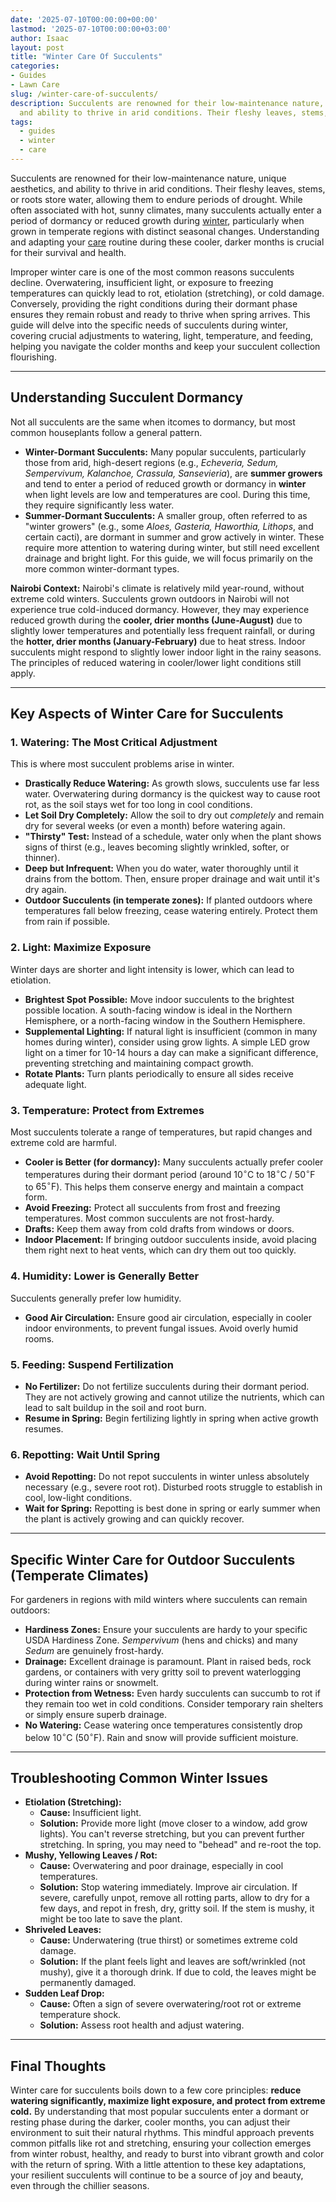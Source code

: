 ```yaml
---
date: '2025-07-10T00:00:00+00:00'
lastmod: '2025-07-10T00:00:00+03:00'
author: Isaac
layout: post
title: "Winter Care Of Succulents"
categories:
- Guides
- Lawn Care
slug: /winter-care-of-succulents/
description: Succulents are renowned for their low-maintenance nature, unique aesthetics,
  and ability to thrive in arid conditions. Their fleshy leaves, stems, or roots...
tags: 
  - guides
  - winter
  - care
---
```

Succulents are renowned for their low-maintenance nature, unique aesthetics, and ability to thrive in arid conditions. Their fleshy leaves, stems, or roots store water, allowing them to endure periods of drought. While often associated with hot, sunny climates, many succulents actually enter a period of dormancy or reduced growth during [winter](/posts/10-winter-landscaping-ideas-to-spruce-up-your-outdoor-space/), particularly when grown in temperate regions with distinct seasonal changes. Understanding and adapting your [care](/posts/lawn-care-companies/) routine during these cooler, darker months is crucial for their survival and health.

Improper winter care is one of the most common reasons succulents decline. Overwatering, insufficient light, or exposure to freezing temperatures can quickly lead to rot, etiolation (stretching), or cold damage. Conversely, providing the right conditions during their dormant phase ensures they remain robust and ready to thrive when spring arrives. This guide will delve into the specific needs of succulents during winter, covering crucial adjustments to watering, light, temperature, and feeding, helping you navigate the colder months and keep your succulent collection flourishing.

---

## Understanding Succulent Dormancy

Not all succulents are the same when itcomes to dormancy, but most common houseplants follow a general pattern.

* **Winter-Dormant Succulents:** Many popular succulents, particularly those from arid, high-desert regions (e.g., *Echeveria, Sedum, Sempervivum, Kalanchoe, Crassula, Sansevieria*), are **summer growers** and tend to enter a period of reduced growth or dormancy in **winter** when light levels are low and temperatures are cool. During this time, they require significantly less water.
* **Summer-Dormant Succulents:** A smaller group, often referred to as "winter growers" (e.g., some *Aloes, Gasteria, Haworthia, Lithops*, and certain cacti), are dormant in summer and grow actively in winter. These require more attention to watering during winter, but still need excellent drainage and bright light. For this guide, we will focus primarily on the more common winter-dormant types.

**Nairobi Context:** Nairobi's climate is relatively mild year-round, without extreme cold winters. Succulents grown outdoors in Nairobi will not experience true cold-induced dormancy. However, they may experience reduced growth during the **cooler, drier months (June-August)** due to slightly lower temperatures and potentially less frequent rainfall, or during the **hotter, drier months (January-February)** due to heat stress. Indoor succulents might respond to slightly lower indoor light in the rainy seasons. The principles of reduced watering in cooler/lower light conditions still apply.

---

## Key Aspects of Winter Care for Succulents

### 1. Watering: The Most Critical Adjustment

This is where most succulent problems arise in winter.

* **Drastically Reduce Watering:** As growth slows, succulents use far less water. Overwatering during dormancy is the quickest way to cause root rot, as the soil stays wet for too long in cool conditions.
* **Let Soil Dry Completely:** Allow the soil to dry out *completely* and remain dry for several weeks (or even a month) before watering again.
* **"Thirsty" Test:** Instead of a schedule, water only when the plant shows signs of thirst (e.g., leaves becoming slightly wrinkled, softer, or thinner).
* **Deep but Infrequent:** When you do water, water thoroughly until it drains from the bottom. Then, ensure proper drainage and wait until it's dry again.
* **Outdoor Succulents (in temperate zones):** If planted outdoors where temperatures fall below freezing, cease watering entirely. Protect them from rain if possible.

### 2. Light: Maximize Exposure

Winter days are shorter and light intensity is lower, which can lead to etiolation.

* **Brightest Spot Possible:** Move indoor succulents to the brightest possible location. A south-facing window is ideal in the Northern Hemisphere, or a north-facing window in the Southern Hemisphere.
* **Supplemental Lighting:** If natural light is insufficient (common in many homes during winter), consider using grow lights. A simple LED grow light on a timer for 10-14 hours a day can make a significant difference, preventing stretching and maintaining compact growth.
* **Rotate Plants:** Turn plants periodically to ensure all sides receive adequate light.

### 3. Temperature: Protect from Extremes

Most succulents tolerate a range of temperatures, but rapid changes and extreme cold are harmful.

* **Cooler is Better (for dormancy):** Many succulents actually prefer cooler temperatures during their dormant period (around $10^\circ \text{C}$ to $18^\circ \text{C}$ / $50^\circ \text{F}$ to $65^\circ \text{F}$). This helps them conserve energy and maintain a compact form.
* **Avoid Freezing:** Protect all succulents from frost and freezing temperatures. Most common succulents are not frost-hardy.
* **Drafts:** Keep them away from cold drafts from windows or doors.
* **Indoor Placement:** If bringing outdoor succulents inside, avoid placing them right next to heat vents, which can dry them out too quickly.

### 4. Humidity: Lower is Generally Better

Succulents generally prefer low humidity.

* **Good Air Circulation:** Ensure good air circulation, especially in cooler indoor environments, to prevent fungal issues. Avoid overly humid rooms.

### 5. Feeding: Suspend Fertilization

* **No Fertilizer:** Do not fertilize succulents during their dormant period. They are not actively growing and cannot utilize the nutrients, which can lead to salt buildup in the soil and root burn.
* **Resume in Spring:** Begin fertilizing lightly in spring when active growth resumes.

### 6. Repotting: Wait Until Spring

* **Avoid Repotting:** Do not repot succulents in winter unless absolutely necessary (e.g., severe root rot). Disturbed roots struggle to establish in cool, low-light conditions.
* **Wait for Spring:** Repotting is best done in spring or early summer when the plant is actively growing and can quickly recover.

---

## Specific Winter Care for Outdoor Succulents (Temperate Climates)

For gardeners in regions with mild winters where succulents can remain outdoors:

* **Hardiness Zones:** Ensure your succulents are hardy to your specific USDA Hardiness Zone. *Sempervivum* (hens and chicks) and many *Sedum* are genuinely frost-hardy.
* **Drainage:** Excellent drainage is paramount. Plant in raised beds, rock gardens, or containers with very gritty soil to prevent waterlogging during winter rains or snowmelt.
* **Protection from Wetness:** Even hardy succulents can succumb to rot if they remain too wet in cold conditions. Consider temporary rain shelters or simply ensure superb drainage.
* **No Watering:** Cease watering once temperatures consistently drop below $10^\circ \text{C}$ ($50^\circ \text{F}$). Rain and snow will provide sufficient moisture.

---

## Troubleshooting Common Winter Issues

* **Etiolation (Stretching):**
    * **Cause:** Insufficient light.
    * **Solution:** Provide more light (move closer to a window, add grow lights). You can't reverse stretching, but you can prevent further stretching. In spring, you may need to "behead" and re-root the top.
* **Mushy, Yellowing Leaves / Rot:**
    * **Cause:** Overwatering and poor drainage, especially in cool temperatures.
    * **Solution:** Stop watering immediately. Improve air circulation. If severe, carefully unpot, remove all rotting parts, allow to dry for a few days, and repot in fresh, dry, gritty soil. If the stem is mushy, it might be too late to save the plant.
* **Shriveled Leaves:**
    * **Cause:** Underwatering (true thirst) or sometimes extreme cold damage.
    * **Solution:** If the plant feels light and leaves are soft/wrinkled (not mushy), give it a thorough drink. If due to cold, the leaves might be permanently damaged.
* **Sudden Leaf Drop:**
    * **Cause:** Often a sign of severe overwatering/root rot or extreme temperature shock.
    * **Solution:** Assess root health and adjust watering.

---

## Final Thoughts

Winter care for succulents boils down to a few core principles: **reduce watering significantly, maximize light exposure, and protect from extreme cold.** By understanding that most popular succulents enter a dormant or resting phase during the darker, cooler months, you can adjust their environment to suit their natural rhythms. This mindful approach prevents common pitfalls like rot and stretching, ensuring your collection emerges from winter robust, healthy, and ready to burst into vibrant growth and color with the return of spring. With a little attention to these key adaptations, your resilient succulents will continue to be a source of joy and beauty, even through the chillier seasons.
